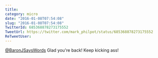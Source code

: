 ```yaml
---
title: 
category: micro
date: "2016-01-08T07:54:08"
slug: "2016-01-08T07:54:08"
TwitterId: 685368878273175552
TweetUrl: https://twitter.com/mark_philpot/status/685368878273175552
ReTweetUser: 
---
```


[@BaronJSaysWords](https://twitter.com/BaronJSaysWords) Glad you're back! Keep kicking ass!